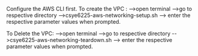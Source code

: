 Configure the AWS CLI first.
To create the VPC :
-->open terminal 
-->go to respective directory 
-->csye6225-aws-networking-setup.sh
--> enter the respective parameter values when prompted.

To Delete the VPC:
-->open terminal 
-->go to respective directory 
-->csye6225-aws-networking-teardown.sh
--> enter the respective parameter values when prompted.